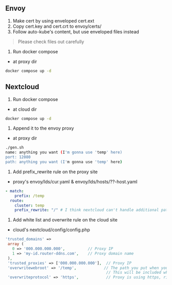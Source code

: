 ## Envoy

1. Make cert by using enveloped cert.ext  
1. Copy cert.key and cert.crt to envoy/certs/
1. Follow auto-kube's content, but use enveloped files instead
> Please check files out carefully  
1. Run docker compose  
- at proxy dir  
```sh
docker compose up -d
```

## Nextcloud  

1. Run docker compose  
- at cloud dir  
```sh
docker compose up -d
```

1. Append it to the envoy proxy  
- at proxy dir  
```sh
./gen.sh
name: anything you want (I'm gonna use 'temp' here)
port: 12080
path: anything you want (I'm gonna use 'temp' here)
```

1. Add prefix_rewrite rule on the proxy site  
- proxy's envoy/lds/cur.yaml & envoy/lds/hosts/??-host.yaml  
```yaml
- match:
    prefix: /temp
  route:
    cluster: temp
    prefix_rewrite: "/" # I think nextcloud can't handle additional path, so remove it here
```

1. Add white list and overwrite rule on the cloud site  
- cloud's nextcloud/config/config.php  
```php
'trusted_domains' =>
 array (
   0 => '000.000.000.000',          // Proxy IP
   1 => 'my-id.router-ddns.com',    // Proxy domain name
 ),
 'trusted_proxies' => ['000.000.000.000'],  // Proxy IP
 'overwritewebroot' => '/temp',            // The path you put when you were running proxy's gen.sh
                                            // This will be included when redirected, so proxy can pass it to the cloud
 'overwriteprotocol' => 'https',            // Proxy is using https, right?
```

